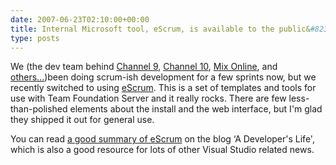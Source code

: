 ```yaml
---
date: 2007-06-23T02:10:00+00:00
title: Internal Microsoft tool, eScrum, is available to the public&#8230;
type: posts
---
```

We (the dev team behind [Channel 9](http://channel9.msdn.com/), [Channel 10](http://on10.net/), [Mix Online](http://www.visitmix.com/), and [others](http://www.mscommunities.com/)[...](http://channel8.msdn.com/))been doing scrum-ish development for a few sprints now, but we recently switched to using [eScrum](http://www.microsoft.com/downloads/details.aspx?FamilyID=55A4BDE6-10A7-4C41-9938-F388C1ED15E9&displaylang=en). This is a set of templates and tools for use with Team Foundation Server and it really rocks. There are few less-than-polished elements about the install and the web interface, but I'm glad they shipped it out for general use.

You can read [a good summary of eScrum](http://devmatter.blogspot.com/2007/06/quick-escrum-review.html) on the blog &#8216;A Developer's Life', which is also a good resource for lots of other Visual Studio related news.
